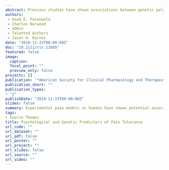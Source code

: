 ```yaml
---
abstract: Previous studies have shown associations between genetic polymorphisms and pain tolerance, but psychological evaluations are seldom measured. The objective of this study was to determine the independent effects of demographic, psychological, and genetic predictors of cold noxious pain tolerance. Healthy subjects (n = 89) completed the Pain Catastrophizing Scale (PCS) and Fear of Pain Questionnaire (FPQ-III), underwent genotyping for candidate single nucleotide polymorphisms (SNPs), and completed a cold-pressor test in a 1–2°C water bath for a maximum of 3 minutes. The primary outcome measure was pain tolerance, defined as the maximum duration of time subjects left their nondominant hand in the cold-water bath. Cox proportional hazards regression indicated that female sex, Asian race, and increasing PCS and FPQ-III scores were associated with lower pain tolerance. No candidate SNP was significantly associated with pain tolerance. Future genetic studies should include demographic and psychological variables as confounders in experimental pain models.
authors:
 - Asad E. Patanwala
 - Charles Norwood
 - admin
 - Talented Authors
 - Jason H. Karnes
date: "2018-11-23T00:00:00Z"
doi: "10.1111/cts.12605"
featured: false
image:
  caption: 
  focal_point: ""
  preview_only: false
projects: []
publication: '*American Society for Clinical Pharmacology and Therapeutics*'
publication_short: ""
publication_types:
- "2"
publishDate: "2018-11-23T00:00:00Z"
slides: false
summary: Experimental pain models in humans have shown potential associations between genetic polymorphisms and pain measures, but associations between genetic variants and pain tolerance have not been replicated. Genetic studies simultaneously measure psychological factors, which can also influence sensitivity or confound the relationship between genetic polymorphisms, and pain measurement.
tags:
- Source Themes
title: Psychological and Genetic Predictors of Pain Tolerance
url_code: ""
url_dataset: ""
url_pdf: false
url_poster: ""
url_project: ""
url_slides: false
url_source: ""
url_video: ""
---
```


